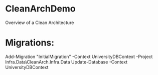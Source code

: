 # CleanArchDemo
Overview of a Clean Architecture

# Migrations:
Add-Migration "InitialMigration" -Context UniversityDBContext -Project Infra.Data\CleanArch.Infra.Data
Update-Database -Context UniversityDBContext 